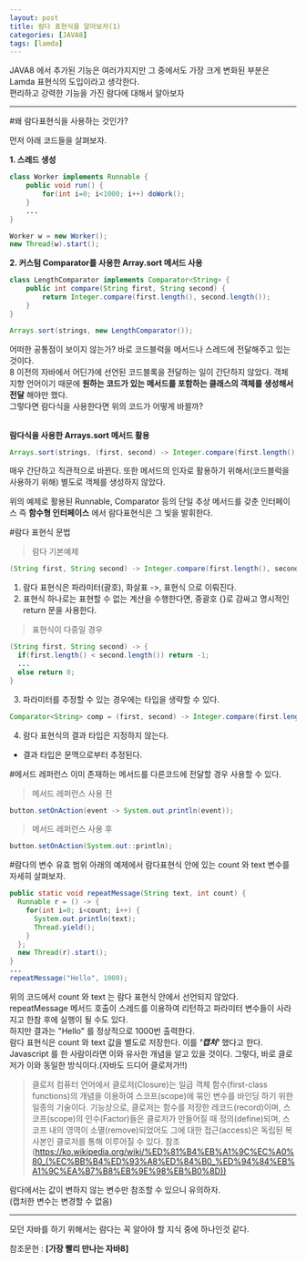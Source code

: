 ```yaml
---
layout: post
title: 람다 표현식을 알아보자(1)
categories: [JAVA8]
tags: [lamda]
---
```


JAVA8 에서 추가된 기능은 여러가지지만 그 중에서도 가장 크게 변화된 부분은 Lamda 표현식의 도입이라고 생각한다.<br>
편리하고 강력한 기능을 가진 람다에 대해서 알아보자<br>

----

#왜 람다표현식을 사용하는 것인가?

먼저 아래 코드들을 살펴보자.

**1. 스레드 생성**
~~~Java
class Worker implements Runnable {
    public void run() {
    	for(int i=0; i<1000; i++) doWork();
    }
    ...
}

Worker w = new Worker();
new Thread(w).start();
~~~

**2. 커스텀 Comparator를 사용한 Array.sort 메서드 사용**
~~~Java
class LengthComparator implements Comparator<String> {
    public int compare(String first, String second) {
    	return Integer.compare(first.length(), second.length());
    }
}

Arrays.sort(strings, new LengthComparator());
~~~

어떠한 공통점이 보이지 않는가? 바로 코드블럭을 메서드나 스레드에 전달해주고 있는 것이다.<br>
8 이전의 자바에서 어딘가에 선언된 코드블록을 전달하는 일이 간단하지 않았다. 객체 지향 언어이기 때문에 **원하는 코드가 있는 메서드를 포함하는 클래스의 객체를 생성해서 전달** 해야만 했다.<br>
그렇다면 람다식을 사용한다면 위의 코드가 어떻게 바뀔까?<br><br>

**람다식을 사용한 Arrays.sort 메서드 활용**
~~~Java
Arrays.sort(strings, (first, second) -> Integer.compare(first.length(), sencod.length()));
~~~

매우 간단하고 직관적으로 바뀐다. 또한 메서드의 인자로 활용하기 위해서(코드블럭을 사용하기 위해) 별도로 객체를 생성하지 않았다.<br>

위의 예제로 활용된 Runnable, Comparator 등의 단일 추상 메서드를 갖춘 인터페이스 즉 **함수형 인터페이스** 에서 람다표현식은 그 빛을 발휘한다.

#람다 표현식 문법

>람다 기본예제

~~~JAVA
(String first, String second) -> Integer.compare(first.length(), second.length());
~~~

1. 람다 표현식은 파라미터(괄호), 화살표 ->, 표현식 으로 이뤄진다.<br>
2. 표현식 하나로는 표현할 수 없는 계산을 수행한다면, 중괄호 {}로 감싸고 명시적인 return 문을 사용한다.

>표현식이 다중일 경우
~~~JAVA
(String first, String second) -> {
  if(first.length() < second.length()) return -1;
  ...
  else return 0;
}
~~~

3. 파라미터를 추정할 수 있는 경우에는 타입을 생략할 수 있다.
~~~JAVA
Comparator<String> comp = (first, second) -> Integer.compare(first.length(), sencond.length());
~~~

4. 람다 표현식의 결과 타입은 지정하지 않는다.
  - 결과 타입은 문맥으로부터 추정된다.

#메서드 레퍼런스
이미 존재하는 메서드를 다른코드에 전달할 경우 사용할 수 있다.

> 메서드 레퍼런스 사용 전
~~~JAVA
button.setOnAction(event -> System.out.println(event));
~~~

>메서드 레퍼런스 사용 후
~~~JAVA
button.setOnAction(System.out::println);
~~~

#람다의 변수 유효 범위
아래의 예제에서 람다표현식 안에 있는 count 와 text 변수를 자세히 살펴보자.

~~~Java
public static void repeatMessage(String text, int count) {
  Runnable r = () -> {
    for(int i=0; i<count; i++) {
      System.out.println(text);
      Thread.yield();
    }
  };
  new Thread(r).start();
}
...
repeatMessage("Hello", 1000);
~~~

위의 코드에서 count 와 text 는 람다 표현식 안에서 선언되지 않았다.<br>
repeatMessage 메서드 호출이 스레드를 이용하여 리턴하고 파라미터 변수들이 사라지고 한참 후에 실행이 될 수도 있다.<br>
하지만 결과는 "Hello" 를 정상적으로 1000번 출력한다.<br>
람다 표현식은 count 와 text 값을 별도로 저장한다. 이를 ***'캡처'*** 했다고 한다. Javascript 를 한 사람이라면 이와 유사한 개념을 알고 있을 것이다. 그렇다, 바로 클로저가 이와 동일한 방식이다.(자바도 드디어 클로저가!!)

>클로저
컴퓨터 언어에서 클로저(Closure)는 일급 객체 함수(first-class functions)의 개념을 이용하여 스코프(scope)에 묶인 변수를 바인딩 하기 위한 일종의 기술이다. 기능상으로, 클로저는 함수를 저장한 레코드(record)이며, 스코프(scope)의 인수(Factor)들은 클로저가 만들어질 때 정의(define)되며, 스코프 내의 영역이 소멸(remove)되었어도 그에 대한 접근(access)은 독립된 복사본인 클로저를 통해 이루어질 수 있다.
참조(https://ko.wikipedia.org/wiki/%ED%81%B4%EB%A1%9C%EC%A0%80_(%EC%BB%B4%ED%93%A8%ED%84%B0_%ED%94%84%EB%A1%9C%EA%B7%B8%EB%9E%98%EB%B0%8D))

람다에서는 값이 변하지 않는 변수만 참조할 수 있으니 유의하자.<br>
(캡처한 변수는 변경할 수 없음)  


---  

모던 자바를 하기 위해서는 람다는 꼭 알아야 할 지식 중에 하나인것 같다.<br>  



참조문헌 : **[가장 빨리 만나는 자바8]**
